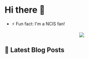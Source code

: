 
# Hi there 👋

- ⚡ Fun fact: I'm a NCIS fan!

<p align="center">
  <img src="https://media.giphy.com/media/rMS1sUPhv95f2/giphy.gif">
</p>

## 📩 Latest Blog Posts
<!-- BLOG-POST-LIST:START -->
<!-- BLOG-POST-LIST:END -->

<!--
**okvv/okvv** is a ✨ _special_ ✨ repository because its `README.md` (this file) appears on your GitHub profile.

Here are some ideas to get you started:

- 🔭 I’m currently working on ...
- 🌱 I’m currently learning ...
- 👯 I’m looking to collaborate on ...
- 🤔 I’m looking for help with ...
- 💬 Ask me about ...
- 📫 How to reach me: ...
- 😄 Pronouns: ...
- ⚡ Fun fact: ...
-->
